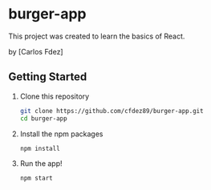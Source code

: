 # burger-app
This project was created to learn the basics of React.

by [Carlos Fdez]

## Getting Started

1. Clone this repository

   ```bash
   git clone https://github.com/cfdez89/burger-app.git
   cd burger-app
   ```

1. Install the npm packages

   ```bash
   npm install
   ```

1. Run the app!

   ```bash
   npm start
   ```
